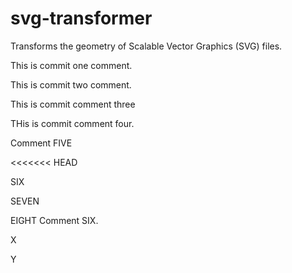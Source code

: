 # svg-transformer
Transforms the geometry of Scalable Vector Graphics (SVG) files.

This is commit one comment.

This is commit two comment.

This is commit comment three

THis is commit comment four.

Comment FIVE

<<<<<<< HEAD


SIX


SEVEN

EIGHT
Comment SIX.



X

Y
